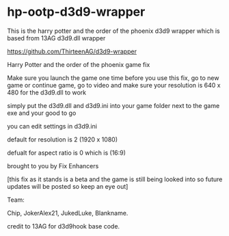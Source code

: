 # hp-ootp-d3d9-wrapper
This is the harry potter and the order of the phoenix d3d9 wrapper which is based from 13AG d3d9.dll wrapper

https://github.com/ThirteenAG/d3d9-wrapper

Harry Potter and the order of the phoenix game fix 

Make sure you launch the game one time before you use this fix, go to new game or continue game, go to video and make sure your resolution is 640 x 480 for the d3d9.dll to work 

simply put the d3d9.dll and d3d9.ini into your game folder next to the game exe and your good to go 

you can edit settings in d3d9.ini 

default for resolution is 2 (1920 x 1080) 

defualt for aspect ratio is 0 which is (16:9) 

brought to you by Fix Enhancers 

[this fix as it stands is a beta and the game is still being looked into so future updates will be posted so keep an eye out] 

Team: 

Chip, JokerAlex21, JukedLuke, Blankname.

credit to 13AG for d3d9hook base code.
